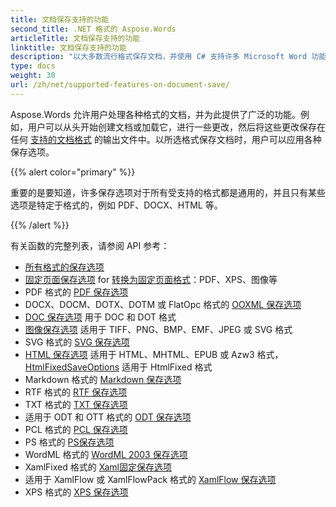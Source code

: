 ```yaml
---
title: 文档保存支持的功能
second_title: .NET 格式的 Aspose.Words
articleTitle: 文档保存支持的功能
linktitle: 文档保存支持的功能
description: "以大多数流行格式保存文档，并使用 C# 支持许多 Microsoft Word 功能。"
type: docs
weight: 30
url: /zh/net/supported-features-on-document-save/
---
```


Aspose.Words 允许用户处理各种格式的文档，并为此提供了广泛的功能。例如，用户可以从头开始创建文档或加载它，进行一些更改，然后将这些更改保存在任何 [支持的文档格式](/words/zh/net/supported-document-formats/) 的输出文件中。以所选格式保存文档时，用户可以应用各种保存选项。

{{% alert color="primary" %}}

重要的是要知道，许多保存选项对于所有受支持的格式都是通用的，并且只有某些选项是特定于格式的，例如 PDF、DOCX、HTML 等。

{{% /alert %}}

有关函数的完整列表，请参阅 API 参考：

- [所有格式的保存选项](https://reference.aspose.com/words/zh/net/aspose.words.saving/)
- [固定页面保存选项](https://reference.aspose.com/words/zh/net/aspose.words.saving/fixedpagesaveoptions/) for [转换为固定页面格式](/words/zh/net/converting-to-fixed-page-format/)：PDF、XPS、图像等
- PDF 格式的 [PDF 保存选项](https://reference.aspose.com/words/zh/net/aspose.words.saving/pdfsaveoptions/)
- DOCX、DOCM、DOTX、DOTM 或 FlatOpc 格式的 [OOXML 保存选项](https://reference.aspose.com/words/zh/net/aspose.words.saving/ooxmlsaveoptions/)
- [DOC 保存选项](https://reference.aspose.com/words/zh/net/aspose.words.saving/docsaveoptions/) 用于 DOC 和 DOT 格式
- [图像保存选项](https://reference.aspose.com/words/zh/net/aspose.words.saving/imagesaveoptions/) 适用于 TIFF、PNG、BMP、EMF、JPEG 或 SVG 格式
- SVG 格式的 [SVG 保存选项](https://reference.aspose.com/words/zh/net/aspose.words.saving/svgsaveoptions/)
- [HTML 保存选项](https://reference.aspose.com/words/zh/net/aspose.words.saving/htmlsaveoptions/) 适用于 HTML、MHTML、EPUB 或 Azw3 格式，[HtmlFixedSaveOptions](https://reference.aspose.com/words/zh/net/aspose.words.saving/htmlfixedsaveoptions/) 适用于 HtmlFixed 格式
- Markdown 格式的 [Markdown 保存选项](https://reference.aspose.com/words/zh/net/aspose.words.saving/markdownsaveoptions/)
- RTF 格式的 [RTF 保存选项](https://reference.aspose.com/words/zh/net/aspose.words.saving/rtfsaveoptions/)
- TXT 格式的 [TXT 保存选项](https://reference.aspose.com/words/zh/net/aspose.words.saving/txtsaveoptions/)
- 适用于 ODT 和 OTT 格式的 [ODT 保存选项](https://reference.aspose.com/words/zh/net/aspose.words.saving/odtsaveoptions/)
- PCL 格式的 [PCL 保存选项](https://reference.aspose.com/words/zh/net/aspose.words.saving/pclsaveoptions/)
- PS 格式的 [PS保存选项](https://reference.aspose.com/words/zh/net/aspose.words.saving/pssaveoptions/)
- WordML 格式的 [WordML 2003 保存选项](https://reference.aspose.com/words/zh/net/aspose.words.saving/wordml2003saveoptions/)
- XamlFixed 格式的 [Xaml固定保存选项](https://reference.aspose.com/words/zh/net/aspose.words.saving/xamlfixedsaveoptions/)
- 适用于 XamlFlow 或 XamlFlowPack 格式的 [XamlFlow 保存选项](https://reference.aspose.com/words/zh/net/aspose.words.saving/xamlflowsaveoptions/)
- XPS 格式的 [XPS 保存选项](https://reference.aspose.com/words/zh/net/aspose.words.saving/xpssaveoptions/)